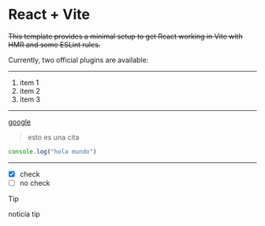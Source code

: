 # React + Vite

~~This template provides a minimal setup to get React working in Vite with HMR and some ESLint rules.~~

Currently, two official plugins are available:
___

1. item 1
2. item 2
3. item 3

***
[google](www.google.com.ar)

> esto es una cita

```javascript
console.log("hola mundo")
```

---

- [x] check
- [ ] no check

>[!TIP]
>noticia tip
